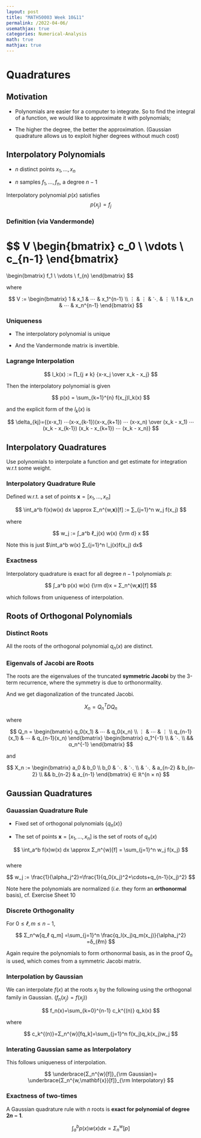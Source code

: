 ```yaml
---
layout: post
title: "MATH50003 Week 10&11"
permalink: /2022-04-06/
usemathjax: true
categories: Numerical-Analysis
math: true
mathjax: true
---   
```


# **Quadratures**  

## **Motivation**   

- Polynomials are easier for a computer to integrate. So to find the integral of a function, we would like to approximate it with polynomials; 
  
- The higher the degree, the better the approximation.  (Gaussian quadrature allows us to exploit higher degrees without much cost)  


## **Interpolatory Polynomials**   

- $n$ distinct points $x_1,…,x_n$ 
  
- $n$ samples $f_1,…,f_n$, a degree $n-1$  

Interpolatory polynomial $p(x)$ satisfies
$$
p(x_j) = f_j
$$  

### **Definition** (via Vandermonde)  

$$
V \begin{bmatrix}
    c_0 \\
    \vdots \\
    c_{n-1}
\end{bmatrix} 
=
\begin{bmatrix}
    f_1 \\
    \vdots \\
    f_{n}
\end{bmatrix}
$$

where   

$$
V := \begin{bmatrix} 1 & x_1 & ⋯ & x_1^{n-1} \\
                    ⋮ & ⋮ & ⋱ & ⋮ \\
                    1 & x_n & ⋯ & x_n^{n-1}
                    \end{bmatrix}
$$  


### **Uniqueness**   

- The interpolatory polynomial is unique 

- And the Vandermonde matrix is invertible.  


### **Lagrange Interpolation**   

$$
l_k(x) := ∏_{j ≠ k} {x-x_j \over x_k - x_j}
$$  

Then the interpolatory polynomial is given   

$$
p(x) = \sum_{k=1}^{n} f(x_j)l_k(x)
$$   

and the explicit form of the $l_k(x)$ is   

$$
 \delta_{kj}={(x-x_1) ⋯(x-x_{k-1})(x-x_{k+1}) ⋯ (x-x_n) \over (x_k - x_1) ⋯ (x_k - x_{k-1}) (x_k - x_{k+1}) ⋯ (x_k - x_n)}
$$  


## **Interpolatory Quadratures**  

Use polynomials to interpolate a function and get estimate for integration w.r.t some weight.  


### **Interpolatory  Quadrature Rule**  

Defined w.r.t. a set of points $\mathbf{x}=[x_1,...,x_n]$

$$
\int_a^b f(x)w(x) dx \approx Σ_n^{w,𝐱}[f] := ∑_{j=1}^n w_j f(x_j)
$$  

where  

$$
w_j := ∫_a^b ℓ_j(x) w(x) {\rm d} x
$$  


Note this is just $\int_a^b w(x) ∑_{j=1}^n l_j(x)f(x_j) dx$  

### **Exactness**  

Interpolatory quadrature is exact for all degree $n-1$ polynomials $p$:  

$$
∫_a^b p(x) w(x) {\rm d}x = Σ_n^{w,𝐱}[f]
$$   

which follows from uniqueness of interpolation.   

## **Roots of Orthogonal Polynomials**  

### **Distinct Roots**  

All the roots of the orthogonal polynomial $q_n(x)$ are distinct.  

### **Eigenvals of Jacobi are Roots**   

The roots are the eigenvalues of the truncated **symmetric Jacobi** by the 3-term recurrence, where the symmetry is due to orthonormality.     

And we get diagonalization of the truncated Jacobi.  

$$
X_n = Q_n^T D Q_n
$$   

where   

$$
Q_n = \begin{bmatrix}
q_0(x_1) & ⋯ & q_0(x_n) \\
⋮  & ⋯ & ⋮  \\
q_{n-1}(x_1) & ⋯ & q_{n-1}(x_n)
\end{bmatrix} \begin{bmatrix} α_1^{-1} \\ & ⋱ \\ && α_n^{-1} \end{bmatrix}
$$   


and   

$$
X_n := \begin{bmatrix} a_0 & b_0 \\
                         b_0 & ⋱ & ⋱ \\
                         & ⋱ & a_{n-2} & b_{n-2} \\
                         && b_{n-2} & a_{n-1} \end{bmatrix} ∈ ℝ^{n × n}
$$   


## **Gaussian Quadratures**  

### **Gauassian Quadrature Rule**  

- Fixed set of orthogonal polynomials $\{q_n(x)\}$  

- The set of points $\mathbf{x}=[x_1,...,x_n]$ is the set of roots of $q_n(x)$  

$$
\int_a^b f(x)w(x) dx \approx Σ_n^{w}[f] = \sum_{j=1}^n w_j f(x_j)
$$  
where  

$$
w_j := \frac{1}{\alpha_j^2}=\frac{1}{q_0(x_j)^2+\cdots+q_{n-1}(x_j)^2}
$$   

Note here the polynomials are normalized (*i.e.* they form an **orthonormal** basis), cf. Exercise Sheet 10  


### **Discrete Orthogonality**   

For $0 ≤ ℓ,m ≤ n-1$,  

$$
Σ_n^w[q_ℓ q_m] =\sum_{j=1}^n \frac{q_l(x_j)q_m(x_j)}{\alpha_j^2} =δ_{ℓm}
$$   

Again require the polynomials to form orthonormal basis, as in the proof $Q_n$ is used, which comes from a symmetric Jacobi matrix.  


### **Interpolation by Gaussian**  

We can interpolate $f(x)$ at the roots $x_j$ by the following using the orthogonal family in Gaussian. ($f_n(x_j)=f(x_j)$)  

$$
f_n(x)=\sum_{k=0}^{n-1} c_k^{(n)} q_k(x)
$$  

where   

$$
c_k^{(n)}=Σ_n^{w}[fq_k]=\sum_{j=1}^n f(x_j)q_k(x_j)w_j
$$   

### **Interating Gaussian same as Interpolatory**  

This follows uniqueness of interpolation.  

$$
\underbrace{Σ_n^{w}[f]}_{\rm Gaussian}= \underbrace{Σ_n^{w,\mathbf{x}}[f]}_{\rm Interpolatory}
$$   

### **Exactness of two-times**  

A Gaussian quadrature rule with $n$ roots is **exact for polynomial of** **degree $2n-1$**.   

$$
\int_a^b p(x)w(x) dx = Σ_n^{w}[p]
$$




